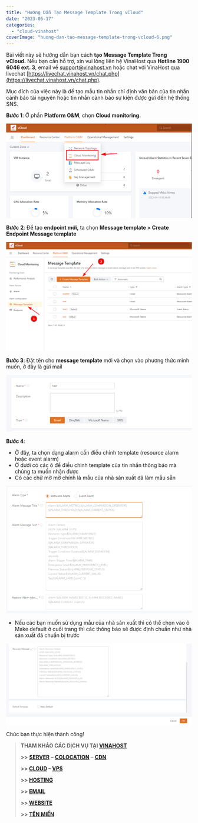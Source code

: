 ```yaml
---
title: "Hướng Dẫn Tạo Message Template Trong vCloud"
date: "2023-05-17"
categories: 
  - "cloud-vinahost"
coverImage: "huong-dan-tao-message-template-trong-vcloud-6.png"
---
```


Bài viết này sẽ hướng dẫn bạn cách **tạo Message Template Trong vCloud.** Nếu bạn cần hỗ trợ, xin vui lòng liên hệ VinaHost qua **Hotline 1900 6046 ext. 3**, email về [support@vinahost.vn](mailto:support@vinahost.vn) hoặc chat với VinaHost qua livechat [https://livechat.vinahost.vn/chat.php](https://livechat.vinahost.vn/chat.php).

Mục đích của việc này là để tạo mẫu tin nhắn chỉ định văn bản của tin nhắn cảnh báo tài nguyên hoặc tin nhắn cảnh báo sự kiện được gửi đến hệ thống SNS.

**Bước 1**: Ở phần **Platform O&M**, chọn **Cloud monitoring.**

![](images/huong-dan-tao-message-template-trong-vcloud-1.png)

**Bước** **2**: Để tạo **endpoint mới,** ta chọn **Message template > Create Endpoint Message template**

![](images/huong-dan-tao-message-template-trong-vcloud-2.png)

**Bước 3**: Đặt tên cho **message template** mới và chọn vào phương thức mình muốn, ở đây là gửi mail

![](images/huong-dan-tao-message-template-trong-vcloud-3.png)

**Bước 4**:

- Ở đây, ta chọn dạng alarm cần điều chỉnh template (resource alarm hoặc event alarm)
- Ở dưới có các ô để điều chỉnh template của tin nhắn thông báo mà chúng ta muốn nhận được
- Có các chữ mờ mờ chính là mẫu của nhà sản xuất đã làm mẫu sẵn

![](images/huong-dan-tao-message-template-trong-vcloud-4.png)

- Nếu các bạn muốn sử dụng mẫu của nhà sản xuất thì có thể chọn vào ô Make default ở cuối trang thì các thông báo sẽ được định chuẩn như nhà sản xuất đã chuẩn bị trước

![](images/huong-dan-tao-message-template-trong-vcloud-5.png)

Chúc bạn thực hiện thành công!

> **THAM KHẢO CÁC DỊCH VỤ TẠI [VINAHOST](https://vinahost.vn/)**
> 
> **\>>** [**SERVER**](https://vinahost.vn/thue-may-chu-rieng/) **–** [**COLOCATION**](https://vinahost.vn/colocation.html) – [**CDN**](https://vinahost.vn/dich-vu-cdn-chuyen-nghiep)
> 
> **\>> [CLOUD](https://vinahost.vn/cloud-server-gia-re/) – [VPS](https://vinahost.vn/vps-ssd-chuyen-nghiep/)**
> 
> **\>> [HOSTING](https://vinahost.vn/wordpress-hosting)**
> 
> **\>> [EMAIL](https://vinahost.vn/email-hosting)**
> 
> **\>> [WEBSITE](http://vinawebsite.vn/)**
> 
> **\>> [TÊN MIỀN](https://vinahost.vn/ten-mien-gia-re/)**
